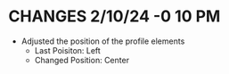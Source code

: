 # CHANGES 2/10/24 -0 10 PM

- Adjusted the position of the profile elements
  - Last Poisiton: Left
  - Changed Position: Center
